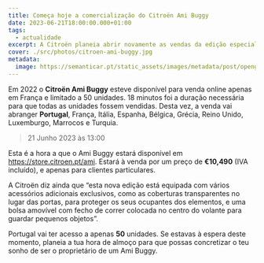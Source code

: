 ```yaml
---
title: Começa hoje a comercialização do Citroën Ami Buggy
date: 2023-06-21T18:00:00.000+01:00
tags:
  - actualidade
excerpt: A Citroën planeia abrir novamente as vendas da edição especial do Ami Buggy, desta vez em 9 países, incluindo Portugal, e limitado a 50 unidades para o nosso país, 1000 no total.
cover: ./src/photos/citroen-ami-buggy.jpg
metadata:
  image: https://semanticar.pt/static_assets/images/metadata/post/opengraph-citroen-ami-buggy.jpg
---
```


Em 2022 o **Citroën Ami Buggy** esteve disponível para venda online apenas em França e limitado a 50 unidades. 18 minutos foi a duração necessária para que todas as unidades fossem vendidas. Desta vez, a venda vai abranger **Portugal**, França, Itália, Espanha, Bélgica, Grécia, Reino Unido, Luxemburgo, Marrocos e Turquia.

> 21 Junho 2023 às 13:00

Esta é a hora a que o Ami Buggy estará disponível em https://store.citroen.pt/ami. Estará à venda por um preço de **€10,490** (IVA incluído), e apenas para clientes particulares.

A Citroën diz ainda que “esta nova edição está equipada com vários acessórios adicionais exclusivos, como as coberturas transparentes no lugar das portas, para proteger os seus ocupantes dos elementos, e uma bolsa amovível com fecho de correr colocada no centro do volante para guardar pequenos objetos”.

Portugal vai ter acesso a apenas **50** unidades. Se estavas à espera deste momento, planeia a tua hora de almoço para que possas concretizar o teu sonho de ser o proprietário de um Ami Buggy.
